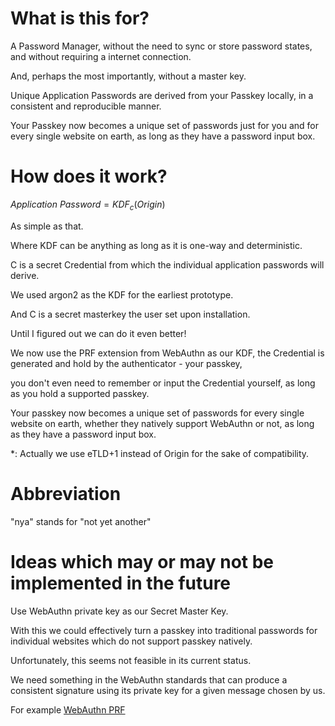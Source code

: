 # What is this for?
A Password Manager, without the need to sync or store password states, and without requiring a internet connection.

And, perhaps the most importantly, without a master key.

Unique Application Passwords are derived from your Passkey locally, in a consistent and reproducible manner.

Your Passkey now becomes a unique set of passwords just for you and for every single website on earth, as long as they have a password input box.

# How does it work?
$Application\ Password = KDF_c(Origin)$

As simple as that.

Where KDF can be anything as long as it is one-way and deterministic.

C is a secret Credential from which the individual application passwords will derive.

We used argon2 as the KDF for the earliest prototype.

And C is a secret masterkey the user set upon installation.

Until I figured out we can do it even better!

We now use the PRF extension from WebAuthn as our KDF, the Credential is generated and hold by the authenticator - your passkey,

you don't even need to remember or input the Credential yourself, as long as you hold a supported passkey.

Your passkey now becomes a unique set of passwords for every single website on earth, whether they natively support WebAuthn or not, as long as they have a password input box.

*: Actually we use eTLD+1 instead of Origin for the sake of compatibility.

# Abbreviation
"nya" stands for "not yet another"

# Ideas which may or may not be implemented in the future
Use WebAuthn private key as our Secret Master Key.

With this we could effectively turn a passkey into traditional passwords for individual websites which do not support passkey natively.

Unfortunately, this seems not feasible in its current status.

We need something in the WebAuthn standards that can produce a consistent signature using its private key for a given message chosen by us.

For example [WebAuthn PRF](https://github.com/w3c/webauthn/wiki/Explainer:-PRF-extension)
